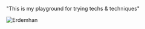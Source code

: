 "This is my playground for trying techs & techniques" 

<img src="https://avatars.githubusercontent.com/u/43721630?v=4" alt="Erdemhan">
